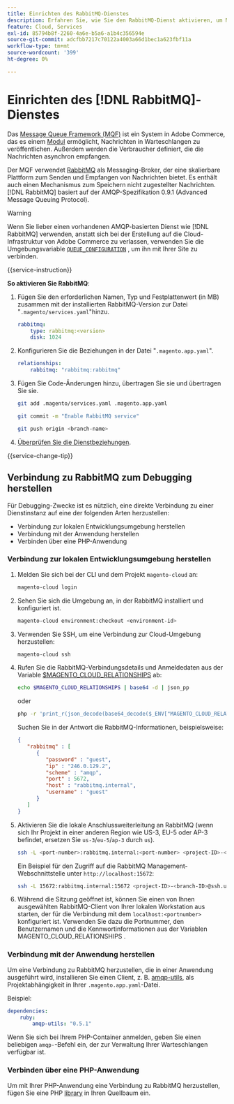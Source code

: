 ```yaml
---
title: Einrichten des RabbitMQ-Dienstes
description: Erfahren Sie, wie Sie den RabbitMQ-Dienst aktivieren, um Nachrichtenwarteschlangen für Adobe Commerce in der Cloud-Infrastruktur zu verwalten.
feature: Cloud, Services
exl-id: 85794b8f-2260-4a6e-b5a6-a1b4c356594e
source-git-commit: adcfbb7217c70122a4003a66d1bec1a623fbf11a
workflow-type: tm+mt
source-wordcount: '399'
ht-degree: 0%

---
```


# Einrichten des [!DNL RabbitMQ]-Dienstes

Das [Message Queue Framework (MQF)](https://experienceleague.adobe.com/docs/commerce-operations/configuration-guide/message-queues/message-queue-framework.html) ist ein System in Adobe Commerce, das es einem [Modul](https://glossary.magento.com/module) ermöglicht, Nachrichten in Warteschlangen zu veröffentlichen. Außerdem werden die Verbraucher definiert, die die Nachrichten asynchron empfangen.

Der MQF verwendet [RabbitMQ](https://www.rabbitmq.com/) als Messaging-Broker, der eine skalierbare Plattform zum Senden und Empfangen von Nachrichten bietet. Es enthält auch einen Mechanismus zum Speichern nicht zugestellter Nachrichten. [!DNL RabbitMQ] basiert auf der AMQP-Spezifikation 0.9.1 (Advanced Message Queuing Protocol).

>[!WARNING]
>
>Wenn Sie lieber einen vorhandenen AMQP-basierten Dienst wie [!DNL RabbitMQ] verwenden, anstatt sich bei der Erstellung auf die Cloud-Infrastruktur von Adobe Commerce zu verlassen, verwenden Sie die Umgebungsvariable [`QUEUE_CONFIGURATION`](../environment/variables-deploy.md#queue_configuration) , um ihn mit Ihrer Site zu verbinden.

{{service-instruction}}

**So aktivieren Sie RabbitMQ**:

1. Fügen Sie den erforderlichen Namen, Typ und Festplattenwert (in MB) zusammen mit der installierten RabbitMQ-Version zur Datei &quot;`.magento/services.yaml`&quot;hinzu.

   ```yaml
   rabbitmq:
       type: rabbitmq:<version>
       disk: 1024
   ```

1. Konfigurieren Sie die Beziehungen in der Datei &quot;`.magento.app.yaml`&quot;.

   ```yaml
   relationships:
       rabbitmq: "rabbitmq:rabbitmq"
   ```

1. Fügen Sie Code-Änderungen hinzu, übertragen Sie sie und übertragen Sie sie.

   ```bash
   git add .magento/services.yaml .magento.app.yaml
   ```

   ```bash
   git commit -m "Enable RabbitMQ service"
   ```

   ```bash
   git push origin <branch-name>
   ```

1. [Überprüfen Sie die Dienstbeziehungen](services-yaml.md#service-relationships).

{{service-change-tip}}

## Verbindung zu RabbitMQ zum Debugging herstellen

Für Debugging-Zwecke ist es nützlich, eine direkte Verbindung zu einer Dienstinstanz auf eine der folgenden Arten herzustellen:

- Verbindung zur lokalen Entwicklungsumgebung herstellen
- Verbindung mit der Anwendung herstellen
- Verbinden über eine PHP-Anwendung

### Verbindung zur lokalen Entwicklungsumgebung herstellen

1. Melden Sie sich bei der CLI und dem Projekt `magento-cloud` an:

   ```bash
   magento-cloud login
   ```

1. Sehen Sie sich die Umgebung an, in der RabbitMQ installiert und konfiguriert ist.

   ```bash
   magento-cloud environment:checkout <environment-id>
   ```

1. Verwenden Sie SSH, um eine Verbindung zur Cloud-Umgebung herzustellen:

   ```bash
   magento-cloud ssh
   ```

1. Rufen Sie die RabbitMQ-Verbindungsdetails und Anmeldedaten aus der Variable [$MAGENTO_CLOUD_RELATIONSHIPS](../application/properties.md#relationships) ab:

   ```bash
   echo $MAGENTO_CLOUD_RELATIONSHIPS | base64 -d | json_pp
   ```

   oder

   ```bash
   php -r 'print_r(json_decode(base64_decode($_ENV["MAGENTO_CLOUD_RELATIONSHIPS"])));'
   ```

   Suchen Sie in der Antwort die RabbitMQ-Informationen, beispielsweise:

   ```json
   {
      "rabbitmq" : [
         {
            "password" : "guest",
            "ip" : "246.0.129.2",
            "scheme" : "amqp",
            "port" : 5672,
            "host" : "rabbitmq.internal",
            "username" : "guest"
         }
      ]
   }
   ```

1. Aktivieren Sie die lokale Anschlussweiterleitung an RabbitMQ (wenn sich Ihr Projekt in einer anderen Region wie US-3, EU-5 oder AP-3 befindet, ersetzen Sie ``us-3``/``eu-5``/``ap-3`` durch ``us``).

   ```bash
   ssh -L <port-number>:rabbitmq.internal:<port-number> <project-ID>-<branch-ID>@ssh.us.magentosite.cloud
   ```

   Ein Beispiel für den Zugriff auf die RabbitMQ Management-Webschnittstelle unter `http://localhost:15672`:

   ```bash
   ssh -L 15672:rabbitmq.internal:15672 <project-ID>-<branch-ID>@ssh.us.magentosite.cloud
   ```

1. Während die Sitzung geöffnet ist, können Sie einen von Ihnen ausgewählten RabbitMQ-Client von Ihrer lokalen Workstation aus starten, der für die Verbindung mit dem `localhost:<portnumber>` konfiguriert ist. Verwenden Sie dazu die Portnummer, den Benutzernamen und die Kennwortinformationen aus der Variablen MAGENTO_CLOUD_RELATIONSHIPS .

### Verbindung mit der Anwendung herstellen

Um eine Verbindung zu RabbitMQ herzustellen, die in einer Anwendung ausgeführt wird, installieren Sie einen Client, z. B. [amqp-utils](https://github.com/dougbarth/amqp-utils), als Projektabhängigkeit in Ihrer `.magento.app.yaml`-Datei.

Beispiel:

```yaml
dependencies:
    ruby:
        amqp-utils: "0.5.1"
```

Wenn Sie sich bei Ihrem PHP-Container anmelden, geben Sie einen beliebigen `amqp-`-Befehl ein, der zur Verwaltung Ihrer Warteschlangen verfügbar ist.

### Verbinden über eine PHP-Anwendung

Um mit Ihrer PHP-Anwendung eine Verbindung zu RabbitMQ herzustellen, fügen Sie eine PHP [library](https://glossary.magento.com/library) in Ihren Quellbaum ein.
